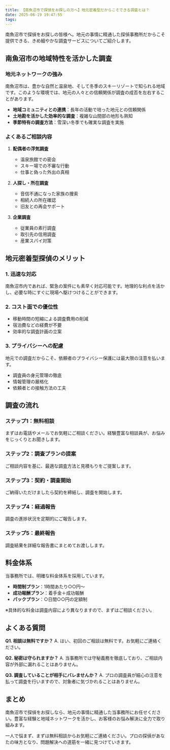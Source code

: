 ```yaml
---
title: 【南魚沼市で探偵をお探しの方へ】地元密着型だからこそできる調査とは？
date: 2025-06-19 19:47:55
tags:
---
```


南魚沼市で探偵をお探しの皆様へ。地元の事情に精通した探偵事務所だからこそ提供できる、きめ細やかな調査サービスについてご紹介します。

## 南魚沼市の地域特性を活かした調査

### 地元ネットワークの強み

南魚沼市は、豊かな自然と温泉地、そして冬季のスキーリゾートで知られる地域です。このような環境では、地元の人々との信頼関係が調査の成否を左右することがあります。

- **地域コミュニティとの連携**：長年の活動で培った地元との信頼関係
- **土地勘を活かした効率的な調査**：複雑な山間部の地形も熟知
- **季節特有の調査方法**：雪深い冬季でも確実な調査を実施

### よくあるご相談内容

1. **配偶者の浮気調査**
   - 温泉旅館での密会
   - スキー場での不審な行動
   - 仕事と偽った外出の真相

2. **人探し・所在調査**
   - 音信不通になった家族の捜索
   - 相続人の所在確認
   - 旧友との再会サポート

3. **企業調査**
   - 従業員の素行調査
   - 取引先の信用調査
   - 産業スパイ対策

## 地元密着型探偵のメリット

### 1. 迅速な対応

南魚沼市内であれば、緊急の案件にも素早く対応可能です。地理的な利点を活かし、必要な時にすぐに現場へ駆けつけることができます。

### 2. コスト面での優位性

- 移動時間の短縮による調査費用の削減
- 宿泊費などの経費が不要
- 効率的な調査計画の立案

### 3. プライバシーへの配慮

地元での調査だからこそ、依頼者のプライバシー保護には最大限の注意を払います。

- 調査員の身元管理の徹底
- 情報管理の厳格化
- 依頼者との接触方法の工夫

## 調査の流れ

### ステップ1：無料相談

まずはお電話やメールでお気軽にご相談ください。経験豊富な相談員が、お悩みをじっくりとお聞きします。

### ステップ2：調査プランの提案

ご相談内容を基に、最適な調査方法と見積もりをご提案します。

### ステップ3：契約・調査開始

ご納得いただけましたら契約を締結し、調査を開始します。

### ステップ4：経過報告

調査の進捗状況を定期的にご報告します。

### ステップ5：最終報告

調査結果を詳細な報告書にまとめてお渡しします。

## 料金体系

当事務所では、明確な料金体系を採用しています。

- **時間制プラン**：1時間あたり○○円～
- **成功報酬プラン**：着手金＋成功報酬
- **パックプラン**：○日間○○円の定額制

※具体的な料金は調査内容により異なりますので、まずはご相談ください。

## よくある質問

**Q1. 相談は無料ですか？**
A. はい、初回のご相談は無料です。お気軽にご連絡ください。

**Q2. 秘密は守られますか？**
A. 当事務所では守秘義務を徹底しており、ご相談内容が外部に漏れることはありません。

**Q3. 調査していることが相手にバレませんか？**
A. プロの調査員が細心の注意を払って調査を行いますので、対象者に気づかれることはありません。

## まとめ

南魚沼市で探偵をお探しなら、地元の事情に精通した当事務所にお任せください。豊富な経験と地域ネットワークを活かし、お客様のお悩み解決に全力で取り組みます。

一人で悩まず、まずは無料相談からお気軽にご連絡ください。プロの探偵があなたの味方となり、問題解決への道筋を一緒に見つけていきます。

